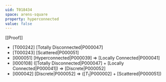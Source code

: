 ```yaml
---
uid: T018434
space: arens-square
property: hyperconnected
value: false
---
```

[[Proof]]

* [T000242] [Totally Disconnected|P000047]
* [T000243] [Scattered|P000051]
* [I000051] [Hyperconnected|P000039] => [Locally Connected|P000041]
* [I000108] ([Totally Disconnected|P000047] + [Locally Connected|P000041]) => [Discrete|P000052]
* [I000042] [Discrete|P000052] => ([$T_1$|P000002] + [Scattered|P000051])

